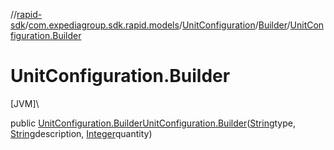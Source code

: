 //[rapid-sdk](../../../../index.md)/[com.expediagroup.sdk.rapid.models](../../index.md)/[UnitConfiguration](../index.md)/[Builder](index.md)/[UnitConfiguration.Builder](-unit-configuration.-builder.md)

# UnitConfiguration.Builder

[JVM]\

public [UnitConfiguration.Builder](index.md)[UnitConfiguration.Builder](-unit-configuration.-builder.md)([String](https://docs.oracle.com/javase/8/docs/api/java/lang/String.html)type, [String](https://docs.oracle.com/javase/8/docs/api/java/lang/String.html)description, [Integer](https://docs.oracle.com/javase/8/docs/api/java/lang/Integer.html)quantity)
